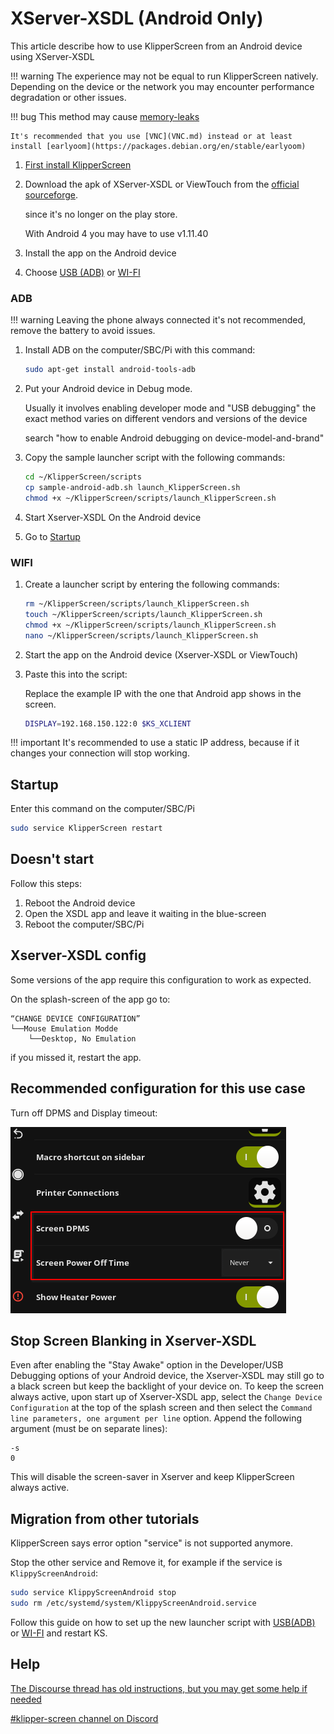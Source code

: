 # XServer-XSDL (Android Only)

This article describe how to use KlipperScreen from an Android device using XServer-XSDL

!!! warning
    The experience may not be equal to run KlipperScreen natively.
    Depending on the device or the network you may encounter performance degradation or other issues.

!!! bug
    This method may cause [memory-leaks](https://github.com/KlipperScreen/KlipperScreen/issues/862)

    It's recommended that you use [VNC](VNC.md) instead or at least install [earlyoom](https://packages.debian.org/en/stable/earlyoom)


1. [First install KlipperScreen](Installation.md)

2. Download the apk of XServer-XSDL or ViewTouch from the [official sourceforge](https://sourceforge.net/projects/libsdl-android/files/apk/XServer-XSDL/).

    since it's no longer on the play store.

    With Android 4 you may have to use v1.11.40

3. Install the app on the Android device

4. Choose [USB (ADB)](#adb) or [WI-FI](#wifi)

### ADB

!!! warning
    Leaving the phone always connected it's not recommended, remove the battery to avoid issues.

1. Install ADB on the computer/SBC/Pi with this command:
    ```bash
    sudo apt-get install android-tools-adb
    ```
2. Put your Android device in Debug mode.

    Usually it involves enabling developer mode and "USB debugging"
    the exact method varies on different vendors and versions of the device

    search "how to enable Android debugging on device-model-and-brand"

3. Copy the sample launcher script with the following commands:

    ```bash
    cd ~/KlipperScreen/scripts
    cp sample-android-adb.sh launch_KlipperScreen.sh
    chmod +x ~/KlipperScreen/scripts/launch_KlipperScreen.sh
    ```

4. Start Xserver-XSDL On the Android device

5. Go to [Startup](#startup)

### WIFI

1. Create a launcher script by entering the following commands:

    ```bash
    rm ~/KlipperScreen/scripts/launch_KlipperScreen.sh
    touch ~/KlipperScreen/scripts/launch_KlipperScreen.sh
    chmod +x ~/KlipperScreen/scripts/launch_KlipperScreen.sh
    nano ~/KlipperScreen/scripts/launch_KlipperScreen.sh
    ```

2. Start the app on the Android device (Xserver-XSDL or ViewTouch)
3. Paste this into the script:

    Replace the example IP with the one that Android app shows in the screen.
    ```bash
    DISPLAY=192.168.150.122:0 $KS_XCLIENT
    ```

!!! important
    It's recommended to use a static IP address, because if it changes your connection will stop working.

## Startup

Enter this command on the computer/SBC/Pi
```bash
sudo service KlipperScreen restart
```

## Doesn't start

Follow this steps:

1. Reboot the Android device
2. Open the XSDL app and leave it waiting in the blue-screen
3. Reboot the computer/SBC/Pi

## Xserver-XSDL config

Some versions of the app require this configuration to work as expected.

On the splash-screen of the app go to:
```
“CHANGE DEVICE CONFIGURATION”
└──Mouse Emulation Modde
    └──Desktop, No Emulation
```
if you missed it, restart the app.

## Recommended configuration for this use case

Turn off DPMS and Display timeout:

![disable_dpms_poweroff](img/disable_dpms_poweroff.png)

## Stop Screen Blanking in Xserver-XSDL

Even after enabling the "Stay Awake" option in the Developer/USB Debugging options of your Android device,
the Xserver-XSDL may still go to a black screen but keep the backlight of your device on.
To keep the screen always active, upon start up of Xserver-XSDL app, select the `Change Device Configuration`
at the top of the splash screen and then select the `Command line parameters, one argument per line` option.
Append the following argument (must be on separate lines):
```
-s
0
```
This will disable the screen-saver in Xserver and keep KlipperScreen always active.

## Migration from other tutorials

KlipperScreen says error option "service" is not supported anymore.

Stop the other service and Remove it, for example if the service is `KlippyScreenAndroid`:

```bash
sudo service KlippyScreenAndroid stop
sudo rm /etc/systemd/system/KlippyScreenAndroid.service
```

Follow this guide on how to set up the new launcher script with [USB(ADB)](#adb) or [WI-FI](#wifi) and restart KS.

## Help

[The Discourse thread has old instructions, but you may get some help if needed](https://klipper.discourse.group/t/how-to-klipperscreen-on-android-smart-phones/1196)

[#klipper-screen channel on Discord](https://discord.klipper3d.org/)

